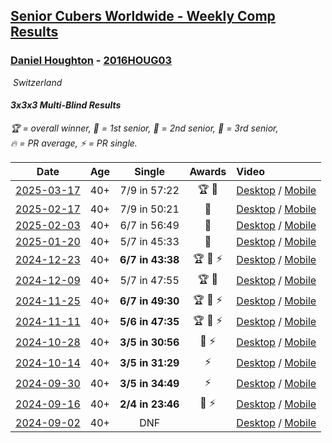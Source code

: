 <style>table {white-space: nowrap;}</style>
<link rel="stylesheet" type="text/css" href="/scw-comp/css/flags.css" />

## [Senior Cubers Worldwide - Weekly Comp Results](/scw-comp/results/)
### [Daniel Houghton](README.md) - [2016HOUG03](https://www.worldcubeassociation.org/persons/2016HOUG03?event=333mbf)

<i class="flag flag-CH" />&nbsp;Switzerland

#### 3x3x3 Multi-Blind Results

<span style="white-space: nowrap;">🏆 = overall winner</span>, <span style="white-space: nowrap;">🥇 = 1st senior</span>, <span style="white-space: nowrap;">🥈 = 2nd senior</span>, <span style="white-space: nowrap;">🥉 = 3rd senior</span>, <span style="white-space: nowrap;">🔥 = PR average</span>, <span style="white-space: nowrap;">⚡ = PR single</span>.

| Date | Age | Single | Awards | Video |
| :--: | :--: | :--: | :--: | :-- |
| [2025-03-17](../../results/2025-03-17/333mbf.md) | 40+ | 7/9 in 57:22 | 🏆 🥇 | [Desktop](https://www.facebook.com/events/1372090167018876/permalink/1379315956296297) / [Mobile](https://m.facebook.com/events/1372090167018876?view=permalink&id=1379315956296297) |
| [2025-02-17](../../results/2025-02-17/333mbf.md) | 40+ | 7/9 in 50:21 | 🥉 | [Desktop](https://www.facebook.com/events/584866521185796/permalink/589282427410872) / [Mobile](https://m.facebook.com/events/584866521185796?view=permalink&id=589282427410872) |
| [2025-02-03](../../results/2025-02-03/333mbf.md) | 40+ | 6/7 in 56:49 | 🥈 | [Desktop](https://www.facebook.com/events/1662572041309805/permalink/1665574764342866) / [Mobile](https://m.facebook.com/events/1662572041309805?view=permalink&id=1665574764342866) |
| [2025-01-20](../../results/2025-01-20/333mbf.md) | 40+ | 5/7 in 45:33 | 🥈 | [Desktop](https://www.facebook.com/events/1361906445249868/permalink/1370317687742077) / [Mobile](https://m.facebook.com/events/1361906445249868?view=permalink&id=1370317687742077) |
| [2024-12-23](../../results/2024-12-23/333mbf.md) | 40+ | **6/7 in 43:38** | 🏆 🥇 ⚡ | [Desktop](https://www.facebook.com/events/585513520866394/permalink/594243749993371) / [Mobile](https://m.facebook.com/events/585513520866394?view=permalink&id=594243749993371) |
| [2024-12-09](../../results/2024-12-09/333mbf.md) | 40+ | 5/7 in 47:55 | 🏆 🥇 | [Desktop](https://www.facebook.com/events/553095514206807/permalink/561988366650855) / [Mobile](https://m.facebook.com/events/553095514206807?view=permalink&id=561988366650855) |
| [2024-11-25](../../results/2024-11-25/333mbf.md) | 40+ | **6/7 in 49:30** | 🏆 🥇 ⚡ | [Desktop](https://www.facebook.com/events/1082790186973276/permalink/1092227686029526) / [Mobile](https://m.facebook.com/events/1082790186973276?view=permalink&id=1092227686029526) |
| [2024-11-11](../../results/2024-11-11/333mbf.md) | 40+ | **5/6 in 47:35** | 🏆 🥇 ⚡ | [Desktop](https://www.facebook.com/events/1990691201411524/permalink/2000410830439561) / [Mobile](https://m.facebook.com/events/1990691201411524?view=permalink&id=2000410830439561) |
| [2024-10-28](../../results/2024-10-28/333mbf.md) | 40+ | **3/5 in 30:56** | 🥉 ⚡ | [Desktop](https://www.facebook.com/events/955936316357414/permalink/959089402708772) / [Mobile](https://m.facebook.com/events/955936316357414?view=permalink&id=959089402708772) |
| [2024-10-14](../../results/2024-10-14/333mbf.md) | 40+ | **3/5 in 31:29** | ⚡ | [Desktop](https://www.facebook.com/events/844597247519001/permalink/846626073982785) / [Mobile](https://m.facebook.com/events/844597247519001?view=permalink&id=846626073982785) |
| [2024-09-30](../../results/2024-09-30/333mbf.md) | 40+ | **3/5 in 34:49** | ⚡ | [Desktop](https://www.facebook.com/events/1277054103468955/permalink/1286967425810956) / [Mobile](https://m.facebook.com/events/1277054103468955?view=permalink&id=1286967425810956) |
| [2024-09-16](../../results/2024-09-16/333mbf.md) | 40+ | **2/4 in 23:46** | 🥈 ⚡ | [Desktop](https://www.facebook.com/events/838621045098189/permalink/842189894741304) / [Mobile](https://m.facebook.com/events/838621045098189?view=permalink&id=842189894741304) |
| [2024-09-02](../../results/2024-09-02/333mbf.md) | 40+ | DNF |  | [Desktop](https://www.facebook.com/events/1009228074235878/permalink/1014174187074600) / [Mobile](https://m.facebook.com/events/1009228074235878?view=permalink&id=1014174187074600) |


<!-- Global site tag (gtag.js) - Google Analytics -->
<script async src="https://www.googletagmanager.com/gtag/js?id=UA-86348435-3"></script>
<script>window.dataLayer = window.dataLayer || []; function gtag() {dataLayer.push(arguments);} gtag('js', new Date()); gtag('config', 'UA-86348435-3');</script>
